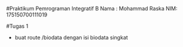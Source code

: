 #Praktikum Pemrograman Integratif B
Nama : Mohammad Raska
NIM: 175150700111019

#Tugas 1
- buat route /biodata dengan isi biodata singkat